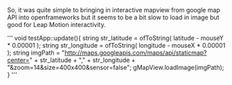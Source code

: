 So, it was quite simple to bringing in interactive mapview from google map API into openframeworks but it seems to be a bit slow to load in image but good for Leap Motion interactivity.


'''
void testApp::update(){
    string str_latitude = ofToString( latitude - mouseY * 0.00001 );
    string str_longitude = ofToString( longitude - mouseX * 0.00001 );
    string imgPath = "http://maps.googleapis.com/maps/api/staticmap?center="
    + str_latitude
    + ","
    + str_longitude
    + "&zoom=14&size=400x400&sensor=false";
    gMapView.loadImage(imgPath);
}
'''
